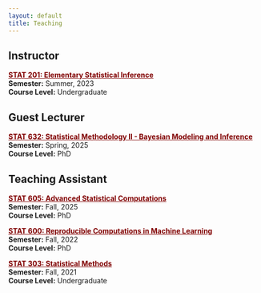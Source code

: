 ```yaml
---
layout: default
title: Teaching
---
```


## Instructor
<div style="margin-bottom: 20px;">
  <p>
    <span style="color:#800000; font-weight:bold; text-decoration:underline;">STAT 201: Elementary Statistical Inference</span><br>
    <strong>Semester:</strong> Summer, 2023<br>
    <strong>Course Level:</strong> Undergraduate
  </p>
</div>

## Guest Lecturer
<div style="margin-bottom: 20px;">
  <p>
    <span style="color:#800000; font-weight:bold; text-decoration:underline;">STAT 632: Statistical Methodology II - Bayesian Modeling and Inference</span><br>
    <strong>Semester:</strong> Spring, 2025<br>
    <strong>Course Level:</strong> PhD
  </p>
</div>

## Teaching Assistant
<div style="margin-bottom: 20px;">
  <p>
    <span style="color:#800000; font-weight:bold; text-decoration:underline;">STAT 605: Advanced Statistical Computations</span><br>
    <strong>Semester:</strong> Fall, 2025<br>
    <strong>Course Level:</strong> PhD
  </p>

  <p>
    <span style="color:#800000; font-weight:bold; text-decoration:underline;">STAT 600: Reproducible Computations in Machine Learning</span><br>
    <strong>Semester:</strong> Fall, 2022<br>
    <strong>Course Level:</strong> PhD
  </p>

  <p>
    <span style="color:#800000; font-weight:bold; text-decoration:underline;">STAT 303: Statistical Methods</span><br>
    <strong>Semester:</strong> Fall, 2021<br>
    <strong>Course Level:</strong> Undergraduate
  </p>
</div>

